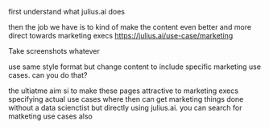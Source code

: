 first understand what julius.ai does

then the job we have is to kind of make the content even better and more direct towards marketing execs
https://julius.ai/use-case/marketing

Take screenshots whatever

use same style format but change content to include specific marketing use cases. can you do that?

the ultiatme aim si to make these pages attractive to marketing execs specifying actual use cases where then can get marketing things done without a data scienctist but directly using julius.ai. you can search for matketing use cases also